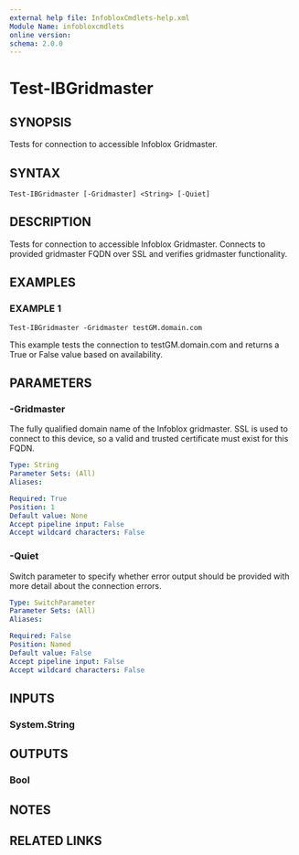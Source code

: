 ```yaml
---
external help file: InfobloxCmdlets-help.xml
Module Name: infobloxcmdlets
online version: 
schema: 2.0.0
---
```


# Test-IBGridmaster

## SYNOPSIS
Tests for connection to accessible Infoblox Gridmaster.

## SYNTAX

```
Test-IBGridmaster [-Gridmaster] <String> [-Quiet]
```

## DESCRIPTION
Tests for connection to accessible Infoblox Gridmaster. 
Connects to provided gridmaster FQDN over SSL and verifies gridmaster functionality.

## EXAMPLES

###  EXAMPLE 1 
```
Test-IBGridmaster -Gridmaster testGM.domain.com
```

This example tests the connection to testGM.domain.com and returns a True or False value based on availability.

## PARAMETERS

### -Gridmaster
The fully qualified domain name of the Infoblox gridmaster. 
SSL is used to connect to this device, so a valid and trusted certificate must exist for this FQDN.

```yaml
Type: String
Parameter Sets: (All)
Aliases: 

Required: True
Position: 1
Default value: None
Accept pipeline input: False
Accept wildcard characters: False
```

### -Quiet
Switch parameter to specify whether error output should be provided with more detail about the connection errors.

```yaml
Type: SwitchParameter
Parameter Sets: (All)
Aliases: 

Required: False
Position: Named
Default value: False
Accept pipeline input: False
Accept wildcard characters: False
```

## INPUTS

### System.String

## OUTPUTS

### Bool

## NOTES

## RELATED LINKS

